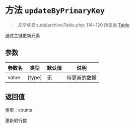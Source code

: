 # 方法 `updateByPrimaryKey`

> *文件信息* suda\archive\Table.php: 114~120
> 所属类 [Table](../Table.md)


通过主键更新元素


## 参数


| 参数名 | 类型 | 默认值 | 说明 |
|--------|-----|-------|-------|
| value |  [type] | 无 |  待更新的数据 |



## 返回值

类型：counts

 更新的行数

